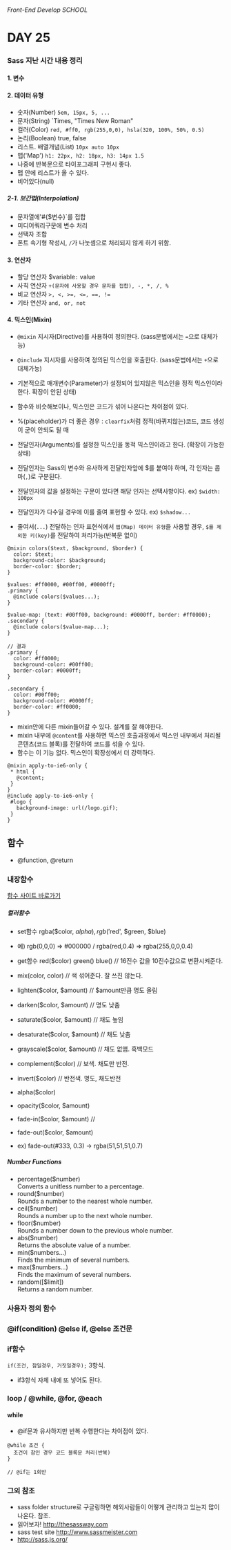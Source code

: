 ###### Front-End Develop SCHOOL

# DAY 25

### Sass 지난 시간 내용 정리

#### 1. 변수 

#### 2. 데이터 유형

- 숫자(Number) `5em, 15px, 5, ...`
- 문자(String) `Times, "Times New Roman"
- 컬러(Color) `red, #ff0, rgb(255,0,0), hsla(320, 100%, 50%, 0.5)`
- 논리(Boolean) true, false
- 리스트. 배열개념(List) `10px auto 10px`
- 맵('Map') `h1: 22px, h2: 18px, h3: 14px 1.5` 
 - 나중에 반복문으로 타이포그래피 구현시 좋다. 
 - 맵 안에 리스트가 올 수 있다. 
- 비어있다(null)

##### 2-1. 보간법(Interpolation)

- 문자열에'#{$변수}`를 접합 
- 미디어쿼리구문에 변수 처리
- 선택자 조합 
- 폰트 속기형 작성시, `/`가 나눗셈으로 처리되지 않게 하기 위함. 

#### 3. 연산자

- 할당 연산자 $variable`:` value
- 사칙 연산자 `+(문자에 사용할 경우 문자를 접합), -, *, /, %`
- 비교 연산자 `>, <, >=, <=, ==, !=`
- 기타 연산자 `and, or, not`

#### 4. 믹스인(Mixin)

- `@mixin` 지시자(Directive)를 사용하여 정의한다. (sass문법에서는 `=`으로 대체가능)
- `@include` 지시자를 사용하여 정의된 믹스인을 호출한다. (sass문법에서는 `+`으로 대체가능)
- 기본적으로 매개변수(Parameter)가 설정되어 있지않은 믹스인을 정적 믹스인이라 한다. 확장이 안된 상태)

- 함수와 비슷해보이나, 믹스인은 코드가 섞어 나온다는 차이점이 있다. 
- %(placeholder)가 더 좋은 경우 : `clearfix`처럼 정적(바뀌지않는)코드, 코드 생성이 굳이 안되도 될 때
- 전달인자(Arguments)를 설정한 믹스인을 동적 믹스인이라고 한다. (확장이 가능한 상태)
- 전달인자는 Sass의 변수와 유사하게 전달인자앞에 $를 붙여야 하며, 각 인자는 콤마(`,`)로 구분된다. 
- 전달인자의 값을 설정하는 구문이 있다면 해당 인자는 선택사항이다. ex) `$width: 100px`

- 전달인자가 다수일 경우에 이를 줄여 표현할 수 있다. ex) `$shadow...`
- 줄여서(`...`) 전달하는 인자 표현식에서 `맵(Map) 데이터 유형`을 사용할 경우, `$를 제외한 키(key)`를 전달하여 처리가능(반복문 없이)

```
@mixin colors($text, $background, $border) {
  color: $text;
  background-color: $background;
  border-color: $border;
}

$values: #ff0000, #00ff00, #0000ff;
.primary {
  @include colors($values...);
}

$value-map: (text: #00ff00, background: #0000ff, border: #ff0000);
.secondary {
  @include colors($value-map...);
}

// 결과 
.primary {
  color: #ff0000;
  background-color: #00ff00;
  border-color: #0000ff;
}

.secondary {
  color: #00ff00;
  background-color: #0000ff;
  border-color: #ff0000;
}
```

- mixin안에 다른 mixin들어갈 수 있다. 설계를 잘 해야한다. 
- mixin 내부에 `@content`를 사용하면 믹스인 호출과정에서 믹스인 내부에서 처리될 콘텐츠(코드 블록)를 전달하여 코드를 섞을 수 있다. 
 - 함수는 이 기능 없다. 믹스인이 확장성에서 더 강력하다. 

 ```
 @mixin apply-to-ie6-only {
  * html {
    @content;
  }
}
@include apply-to-ie6-only {
  #logo {
    background-image: url(/logo.gif);
  }
}
 ```

## 함수 

- @function, @return 

### 내장함수

[함수 사이트 바로가기](http://sass-lang.com/documentation/Sass/Script/Functions.html)

##### 컬러함수

- set함수 rgba($color, $alpha), rgb('$red', $green, $blue)
 - 예) rgb(0,0,0) => #000000 /  rgba(red,0.4) => rgba(255,0,0,0.4)
- get함수 red($color) green() blue() // 16진수 값을 10진수값으로 변환시켜준다. 

- mix(color, color) // 색 섞어준다. 잘 쓰진 않는다. 

- lighten($color, $amount) // $amount만큼 명도 올림
- darken($color, $amount) // 명도 낮춤
- saturate($color, $amount)  // 채도 높임
- desaturate($color, $amount) // 채도 낮춤
- grayscale($color, $amount) // 채도 없앰. 흑백모드

- complement($color) // 보색. 채도만 반전. 
- invert($color) // 반전색. 명도, 채도반전

- alpha($color)
- opacity($color, $amount)
- fade-in($color, $amount) //
- fade-out($color, $amount)
 - ex) fade-out(#333, 0.3) -> rgba(51,51,51,0.7)

##### Number Functions

- percentage($number)<br>
Converts a unitless number to a percentage.
- round($number)<br>
Rounds a number to the nearest whole number.
- ceil($number)<br>
Rounds a number up to the next whole number.
- floor($number)<br>
Rounds a number down to the previous whole number.
- abs($number)<br>
Returns the absolute value of a number.
- min($numbers…)<br>
Finds the minimum of several numbers.
- max($numbers…)<br>
Finds the maximum of several numbers.
- random([$limit])<br>
Returns a random number.

### 사용자 정의 함수 

### @if(condition) @else if, @else 조건문

### if함수 

`if(조건, 참일경우, 거짓일경우);` 3항식. 

- if3항식 자체 내에 또 넣어도 된다. 

### loop / @while, @for, @each

#### while

- @if문과 유사하지만 반복 수행한다는 차이점이 있다. 

```
@while 조건 {
  조건이 참인 경우 코드 블록문 처리(반복)
}

// @if는 1회만
```


### 그외 참조

- sass folder structure로 구글링하면 해외사람들이 어떻게 관리하고 있는지 많이 나온다. 참조.
- 읽어보자! <http://thesassway.com>
- sass test site <http://www.sassmeister.com>
- <http://sass.js.org/>